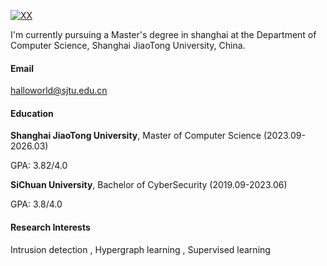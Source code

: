 [![XX](https://img.shields.io/badge/XX-github-blue?logo=github)](https://github.com/halloworld010101)

I'm currently pursuing a Master's degree in shanghai at the Department of Computer Science, Shanghai JiaoTong University, China.

#### Email

halloworld@sjtu.edu.cn</code>

#### Education

**Shanghai JiaoTong University**, Master of Computer Science (2023.09-2026.03)

GPA: 3.82/4.0

**SiChuan University**, Bachelor of CyberSecurity (2019.09-2023.06)

GPA: 3.8/4.0

#### Research Interests

Intrusion detection , Hypergraph learning , Supervised learning
